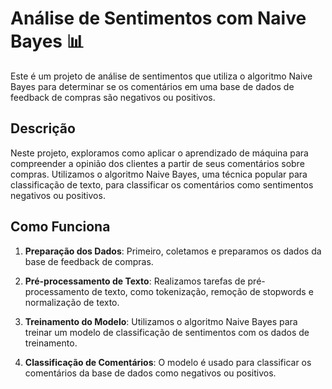 # Análise de Sentimentos com Naive Bayes 📊

Este é um projeto de análise de sentimentos que utiliza o algoritmo Naive Bayes para determinar se os comentários em uma base de dados de feedback de compras são negativos ou positivos. 

## Descrição

Neste projeto, exploramos como aplicar o aprendizado de máquina para compreender a opinião dos clientes a partir de seus comentários sobre compras. Utilizamos o algoritmo Naive Bayes, uma técnica popular para classificação de texto, para classificar os comentários como sentimentos negativos ou positivos.

## Como Funciona

1. **Preparação dos Dados**: Primeiro, coletamos e preparamos os dados da base de feedback de compras.

2. **Pré-processamento de Texto**: Realizamos tarefas de pré-processamento de texto, como tokenização, remoção de stopwords e normalização de texto.

3. **Treinamento do Modelo**: Utilizamos o algoritmo Naive Bayes para treinar um modelo de classificação de sentimentos com os dados de treinamento.

4. **Classificação de Comentários**: O modelo é usado para classificar os comentários da base de dados como negativos ou positivos.
